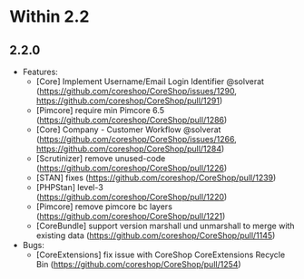 # Within 2.2

## 2.2.0
 - Features:
    - [Core] Implement Username/Email Login Identifier @solverat (https://github.com/coreshop/CoreShop/issues/1290, https://github.com/coreshop/CoreShop/pull/1291)
    - [Pimcore] require min Pimcore 6.5 (https://github.com/coreshop/CoreShop/pull/1286)
    - [Core] Company - Customer Workflow @solverat (https://github.com/coreshop/CoreShop/issues/1266, https://github.com/coreshop/CoreShop/pull/1284)
    - [Scrutinizer] remove unused-code (https://github.com/coreshop/CoreShop/pull/1226)
    - [STAN] fixes (https://github.com/coreshop/CoreShop/pull/1239)
    - [PHPStan] level-3 (https://github.com/coreshop/CoreShop/pull/1220)
    - [Pimcore] remove pimcore bc layers (https://github.com/coreshop/CoreShop/pull/1221)
    - [CoreBundle] support version marshall und unmarshall to merge with existing data (https://github.com/coreshop/CoreShop/pull/1145)
 - Bugs:
    - [CoreExtensions] fix issue with CoreShop CoreExtensions Recycle Bin (https://github.com/coreshop/CoreShop/pull/1254)
